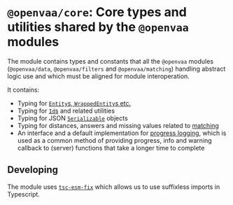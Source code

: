 # `@openvaa/core`: Core types and utilities shared by the `@openvaa` modules

The module contains types and constants that all the `@openvaa` modules (`@openvaa/data`, `@openvaa/filters` and `@openvaa/matching`) handling abstract logic use and which must be aligned for module interoperation.

It contains:

- Typing for [`Entity`s, `WrappedEntity`s etc.](./src/entity/entity.type.ts)
- Typing for [`Id`s](./src/id) and related utilities
- Typing for JSON [`Serializable`](./src/serializable/serializable.type.ts) objects
- Typing for distances, answers and missing values related to [matching](./src/matching/)
- An interface and a default implementation for [progress logging](./src/logger/), which is used as a common method of providing progress, info and warning callback to (server) functions that take a longer time to complete

## Developing

The module uses [`tsc-esm-fix`](https://github.com/antongolub/tsc-esm-fix) which allows us to use suffixless imports in Typescript.
